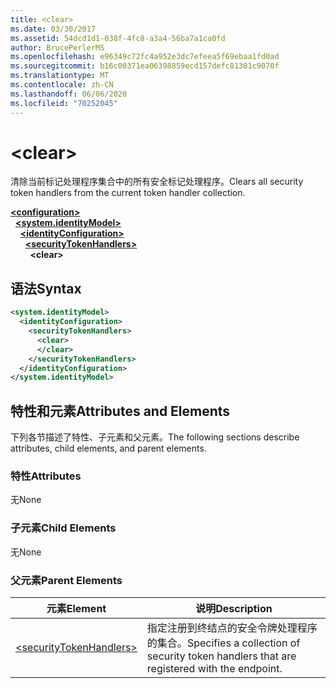 ```yaml
---
title: <clear>
ms.date: 03/30/2017
ms.assetid: 54dcd1d1-038f-4fc8-a3a4-56ba7a1ca0fd
author: BrucePerlerMS
ms.openlocfilehash: e96349c72fc4a952e3dc7efeea5f69ebaa1fd0ad
ms.sourcegitcommit: b16c00371ea06398859ecd157defc81301c9070f
ms.translationtype: MT
ms.contentlocale: zh-CN
ms.lasthandoff: 06/06/2020
ms.locfileid: "70252045"
---
```

# \<clear>
<span data-ttu-id="f4240-101">清除当前标记处理程序集合中的所有安全标记处理程序。</span><span class="sxs-lookup"><span data-stu-id="f4240-101">Clears all security token handlers from the current token handler collection.</span></span>  
  
[**\<configuration>**](../configuration-element.md)\
&nbsp;&nbsp;[**\<system.identityModel>**](system-identitymodel.md)\
&nbsp;&nbsp;&nbsp;&nbsp;[**\<identityConfiguration>**](identityconfiguration.md)\
&nbsp;&nbsp;&nbsp;&nbsp;&nbsp;&nbsp;[**\<securityTokenHandlers>**](securitytokenhandlers.md)\
&nbsp;&nbsp;&nbsp;&nbsp;&nbsp;&nbsp;&nbsp;&nbsp;**\<clear>**  
  
## <a name="syntax"></a><span data-ttu-id="f4240-102">语法</span><span class="sxs-lookup"><span data-stu-id="f4240-102">Syntax</span></span>  
  
```xml  
<system.identityModel>  
  <identityConfiguration>  
    <securityTokenHandlers>  
      <clear>  
      </clear>  
    </securityTokenHandlers>  
  </identityConfiguration>  
</system.identityModel>  
```  
  
## <a name="attributes-and-elements"></a><span data-ttu-id="f4240-103">特性和元素</span><span class="sxs-lookup"><span data-stu-id="f4240-103">Attributes and Elements</span></span>  
 <span data-ttu-id="f4240-104">下列各节描述了特性、子元素和父元素。</span><span class="sxs-lookup"><span data-stu-id="f4240-104">The following sections describe attributes, child elements, and parent elements.</span></span>  
  
### <a name="attributes"></a><span data-ttu-id="f4240-105">特性</span><span class="sxs-lookup"><span data-stu-id="f4240-105">Attributes</span></span>  
 <span data-ttu-id="f4240-106">无</span><span class="sxs-lookup"><span data-stu-id="f4240-106">None</span></span>  
  
### <a name="child-elements"></a><span data-ttu-id="f4240-107">子元素</span><span class="sxs-lookup"><span data-stu-id="f4240-107">Child Elements</span></span>  
 <span data-ttu-id="f4240-108">无</span><span class="sxs-lookup"><span data-stu-id="f4240-108">None</span></span>  
  
### <a name="parent-elements"></a><span data-ttu-id="f4240-109">父元素</span><span class="sxs-lookup"><span data-stu-id="f4240-109">Parent Elements</span></span>  
  
|<span data-ttu-id="f4240-110">元素</span><span class="sxs-lookup"><span data-stu-id="f4240-110">Element</span></span>|<span data-ttu-id="f4240-111">说明</span><span class="sxs-lookup"><span data-stu-id="f4240-111">Description</span></span>|  
|-------------|-----------------|  
|[\<securityTokenHandlers>](securitytokenhandlers.md)|<span data-ttu-id="f4240-112">指定注册到终结点的安全令牌处理程序的集合。</span><span class="sxs-lookup"><span data-stu-id="f4240-112">Specifies a collection of security token handlers that are registered with the endpoint.</span></span>|
